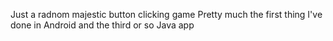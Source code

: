 Just a radnom majestic button clicking game
Pretty much the first thing I've done in Android and the third or so Java app